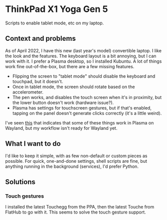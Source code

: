 # ThinkPad X1 Yoga Gen 5

Scripts to enable tablet mode, etc on my laptop.

## Context and problems

As of April 2022, I have this new (last year's model) convertible laptop. I like the
look and the features. The keyboard layout is a bit annoying, but I can work with it.
I prefer a Plasma desktop, so I installed Kubuntu. A lot of things work fine
out-of-the-box, but there are a few missing features.

* Flipping the screen to "tablet mode" should disable the keyboard and touchpad, but
  it doesn't.
* Once in tablet mode, the screen should rotate based on the accelerometer.
* The pen works, and disables the touch screen when it's in proximity, but the lower
  button doesn't work (hardware issue?).
* Plasma has settings for touchscreen gestures, but if that's enabled, tapping on the
  panel doesn't generate clicks correctly (it's a little weird).

I've seen [this](https://askubuntu.com/a/1257454) that indicates that some of these
things work in Plasma on Wayland, but my workflow isn't ready for Wayland yet.

## What I want to do

I'd like to keep it simple, with as few non-default or custom pieces as possible. For
quick, one-and-done settings, shell scripts are fine, but anything running in the
background (services), I'd prefer Python.

## Solutions

### Touch gestures

I installed the latest Touchegg from the PPA, then the latest Touche from FlatHub to
go with it. This seems to solve the touch gesture support.
